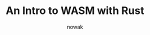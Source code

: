 ---
    title: 'An Intro to WASM with Rust'
    pubDate: 2020-07-07
    description: 'Ertuğrul Karademir presents an intro to WASM with Rust'
    author: 'nowak'
    image:
        src: ''
        alt: ''
    video_url: 'https://youtu.be/Za5mvPqlBpo?si=S0skS05NMVz1IUFd'
    tags: ["Rust","2020","WASM"]
    event_location: 'Online'
    slides_url: 'NULL'
---